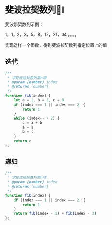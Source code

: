 # 斐波拉契数列I

斐波那契数列示例： 

1，1，2，3，5，8，13，21，34 。。。。

实现这样一个函数，得到斐波拉契数列指定位置上的值

## 迭代
```js
/**
 * 求斐波拉契数列第n项
 * @param {number} index 
 * @returns {number}
 */
function fib(index) {
    let a = 1, b = 1, c = 0
    if (index === 1 || index === 2) {
        return 1
    }
    while (index-- > 2) {
        c = a + b
        a = b
        b = c
    }
    return c
};
```

## 递归
```js
/**
 * 求斐波拉契数列第n项
 * @param {number} index 
 * @returns {number}
 */
function fib(index) {
    if (index === 1 || index === 2) {
        return 1
    }
    return fib(index - 1) + fib(index - 2)
};
```

<comment/>
<tongji/>